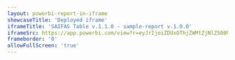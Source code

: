 ```yaml
---
layout: powerbi-report-in-iframe
showcaseTitle: 'Deployed iframe'
iframeTitle: 'SAIFAS Table v.1.1.0 - sample-report v.1.0.0'
iframeSrc: https://app.powerbi.com/view?r=eyJrIjoiZDUxOThjZWMtZjNlZS00NjZkLTg0ZDEtY2VhNzNjNzI5N2MzIiwidCI6IjFkZmY5ODk5LWJkMzAtNDJhYS05N2Q5LTMxMjdjOWFiMzc5NiIsImMiOjl9
frameborder: '0'
allowFullScreen: 'true'
---
```

